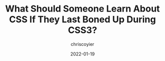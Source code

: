 ---
author: chriscoyier
date: 2022-01-19
permalink: false
publisher: css
tags:
  - css
target_url: https://css-tricks.com/whats-new-since-css3/
title: What Should Someone Learn About CSS If They Last Boned Up During CSS3?
---